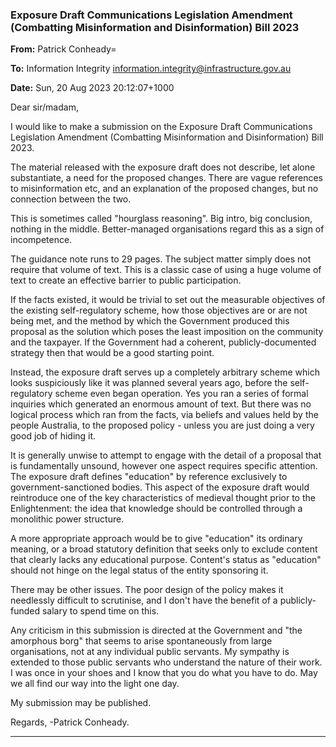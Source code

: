 ### Exposure Draft Communications Legislation Amendment (Combatting Misinformation and Disinformation) Bill 2023

**From:** Patrick Conheady=

**To:** Information Integrity [<information.integrity@infrastructure.gov.au>](mailto:information.integrity@infrastructure.gov.au)

**Date:** Sun, 20 Aug 2023 20:12:07+1000

Dear sir/madam,

I would like to make a submission on the Exposure Draft Communications Legislation Amendment
(Combatting Misinformation and Disinformation) Bill 2023.

The material released with the exposure draft does not describe, let alone substantiate, a need for
the proposed changes. There are vague references to misinformation etc, and an explanation of
the proposed changes, but no connection between the two.

This is sometimes called "hourglass reasoning". Big intro, big conclusion, nothing in the middle.
Better-managed organisations regard this as a sign of incompetence.

The guidance note runs to 29 pages. The subject matter simply does not require that volume of text. This is a classic
case of using a huge volume of text to create an effective barrier to public participation.

If the facts existed, it would be trivial to set out the measurable objectives of the existing
self-regulatory scheme, how those objectives are or are not being met, and the method by which
the Government produced this proposal as the solution which poses the least imposition on the
community and the taxpayer. If the Government had a coherent, publicly-documented strategy
then that would be a good starting point.

Instead, the exposure draft serves up a completely arbitrary scheme which looks suspiciously like
it was planned several years ago, before the self-regulatory scheme even began operation. Yes
you ran a series of formal inquiries which generated an enormous amount of text. But there was
no logical process which ran from the facts, via beliefs and values held by the people Australia, to
the proposed policy    - unless you are just doing a very good job of hiding it.

It is generally unwise to attempt to engage with the detail of a proposal that is fundamentally
unsound, however one aspect requires specific attention. The exposure draft defines "education"
by reference exclusively to government-sanctioned bodies. This aspect of the exposure draft
would reintroduce one of the key characteristics of medieval thought prior to the Enlightenment:
the idea that knowledge should be controlled through a monolithic power structure.

A more appropriate approach would be to give "education" its ordinary meaning, or a broad
statutory definition that seeks only to exclude content that clearly lacks any educational purpose.
Content's status as "education" should not hinge on the legal status of the entity sponsoring it.

There may be other issues. The poor design of the policy makes it needlessly difficult to scrutinise,
and I don't have the benefit of a publicly-funded salary to spend time on this.

Any criticism in this submission is directed at the Government and "the amorphous borg" that seems to arise
spontaneously from large organisations, not at any individual public servants. My sympathy is extended to
those public servants who understand the nature of their work. I was once in your shoes and I
know that you do what you have to do. May we all find our way into the light one day.

My submission may be published.

Regards,
-Patrick Conheady.


-----

